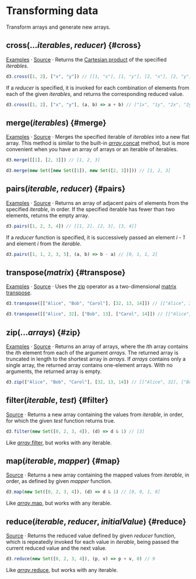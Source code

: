 # Transforming data

Transform arrays and generate new arrays.

## cross(...*iterables*, *reducer*) {#cross}

[Examples](https://observablehq.com/@d3/d3-cross) · [Source](https://github.com/d3/d3-array/blob/main/src/cross.js) · Returns the [Cartesian product](https://en.wikipedia.org/wiki/Cartesian_product) of the specified *iterables*.

```js
d3.cross([1, 2], ["x", "y"]) // [[1, "x"], [1, "y"], [2, "x"], [2, "y"]]
```

If a *reducer* is specified, it is invoked for each combination of elements from each of the given *iterables*, and returns the corresponding reduced value.

```js
d3.cross([1, 2], ["x", "y"], (a, b) => a + b) // ["1x", "1y", "2x", "2y"]
```

## merge(*iterables*) {#merge}

[Examples](https://observablehq.com/@d3/d3-merge) · [Source](https://github.com/d3/d3-array/blob/main/src/merge.js) · Merges the specified iterable of *iterables* into a new flat array. This method is similar to the built-in [*array*.concat](https://developer.mozilla.org/en-US/docs/Web/JavaScript/Reference/Global_Objects/Array/concat) method, but is more convenient when you have an array of arrays or an iterable of iterables.

```js
d3.merge([[1], [2, 3]]) // [1, 2, 3]
```

```js
d3.merge(new Set([new Set([1]), new Set([2, 3])])) // [1, 2, 3]
```

## pairs(*iterable*, *reducer*) {#pairs}

[Examples](https://observablehq.com/@d3/d3-pairs) · [Source](https://github.com/d3/d3-array/blob/main/src/pairs.js) · Returns an array of adjacent pairs of elements from the specified *iterable*, in order. If the specified iterable has fewer than two elements, returns the empty array.

```js
d3.pairs([1, 2, 3, 4]) // [[1, 2], [2, 3], [3, 4]]
```

If a *reducer* function is specified, it is successively passed an element *i - 1* and element *i* from the *iterable*.

```js
d3.pairs([1, 1, 2, 3, 5], (a, b) => b - a) // [0, 1, 1, 2]
```

## transpose(*matrix*) {#transpose}

[Examples](https://observablehq.com/@d3/d3-transpose) · [Source](https://github.com/d3/d3-array/blob/main/src/transpose.js) · Uses the [zip](#zip) operator as a two-dimensional [matrix transpose](http://en.wikipedia.org/wiki/Transpose).

```js
d3.transpose([["Alice", "Bob", "Carol"], [32, 13, 14]]) // [["Alice", 32], ["Bob", 13], ["Carol", 14]]
```
```js
d3.transpose([["Alice", 32], ["Bob", 13], ["Carol", 14]]) // [["Alice", "Bob", "Carol"], [32, 13, 14]]
```

## zip(...*arrays*) {#zip}

[Examples](https://observablehq.com/@d3/d3-transpose) · [Source](https://github.com/d3/d3-array/blob/main/src/zip.js) · Returns an array of arrays, where the *i*th array contains the *i*th element from each of the argument *arrays*. The returned array is truncated in length to the shortest array in *arrays*. If *arrays* contains only a single array, the returned array contains one-element arrays. With no arguments, the returned array is empty.

```js
d3.zip(["Alice", "Bob", "Carol"], [32, 13, 14]) // [["Alice", 32], ["Bob", 13], ["Carol", 14]]
```

## filter(*iterable*, *test*) {#filter}

[Source](https://github.com/d3/d3-array/blob/main/src/filter.js) · Returns a new array containing the values from *iterable*, in order, for which the given *test* function returns true.

```js
d3.filter(new Set([0, 2, 3, 4]), (d) => d & 1) // [3]
```

Like [*array*.filter](https://developer.mozilla.org/en-US/docs/Web/JavaScript/Reference/Global_Objects/Array/filter), but works with any iterable.

## map(*iterable*, *mapper*) {#map}

[Source](https://github.com/d3/d3-array/blob/main/src/map.js) · Returns a new array containing the mapped values from *iterable*, in order, as defined by given *mapper* function.

```js
d3.map(new Set([0, 2, 3, 4]), (d) => d & 1) // [0, 0, 1, 0]
```

Like [*array*.map](https://developer.mozilla.org/en-US/docs/Web/JavaScript/Reference/Global_Objects/Array/map), but works with any iterable.

## reduce(*iterable*, *reducer*, *initialValue*) {#reduce}

[Source](https://github.com/d3/d3-array/blob/main/src/reduce.js) · Returns the reduced value defined by given *reducer* function, which is repeatedly invoked for each value in *iterable*, being passed the current reduced value and the next value.

```js
d3.reduce(new Set([0, 2, 3, 4]), (p, v) => p + v, 0) // 9
```

Like [*array*.reduce](https://developer.mozilla.org/en-US/docs/Web/JavaScript/Reference/Global_Objects/Array/reduce), but works with any iterable.
